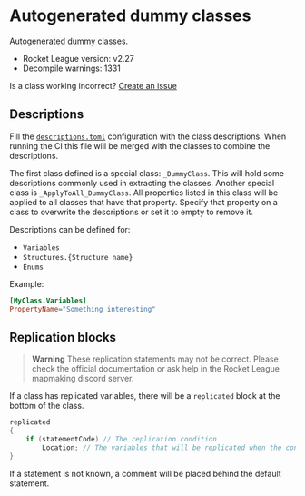 # Autogenerated dummy classes

Autogenerated [dummy classes](https://github.com/RocketLeagueMapMaking/RL-dummy-classes).

- Rocket League version: v2.27
- Decompile warnings: 1331

Is a class working incorrect? [Create an issue](https://github.com/ghostrider-05/RL-dummy-classes2/issues/new)

## Descriptions

Fill the [`descriptions.toml`](./description.toml) configuration with the class descriptions.
When running the CI this file will be merged with the classes to combine the descriptions.

The first class defined is a special class: `_DummyClass`. This will hold some descriptions commonly used in extracting the classes.
Another special class is `_ApplyToAll_DummyClass`.
All properties listed in this class will be applied to all classes that have that property. Specify that property on a class to overwrite the descriptions or set it to empty to remove it.

Descriptions can be defined for:

- `Variables`
- `Structures.{Structure name}`
- `Enums`

Example:

```toml
[MyClass.Variables]
PropertyName="Something interesting"
```

## Replication blocks

> **Warning** These replication statements may not be correct. Please check the official documentation or ask help in the Rocket League mapmaking discord server.

If a class has replicated variables, there will be a `replicated` block at the bottom of the class.

```c++
replicated
{
    if (statementCode) // The replication condition
        Location; // The variables that will be replicated when the condition is true
}
```

If a statement is not known, a comment will be placed behind the default statement.
